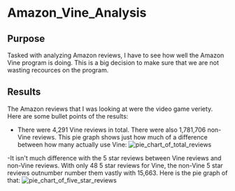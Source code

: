 # Amazon_Vine_Analysis
## Purpose
Tasked with analyzing Amazon reviews, I have to see how well the Amazon Vine program is doing. This is a big decision to make sure that we are not wasting recources on the program.

## Results
The Amazon reviews that I was looking at were the video game veriety. Here are some bullet points of the results:
- There were 4,291 Vine reviews in total. There were also 1,781,706 non-Vine reviews. This pie graph shows just how much of a difference between how many actually use Vine:
![pie_chart_of_total_reviews](https://user-images.githubusercontent.com/114030563/218191090-5bd5d458-8e40-46e6-91be-1de06d9fb33e.png)

-It isn't much difference with the 5 star reviews between Vine reviews and non-Vine reviews. With only 48 5 star reviews for Vine, the non-Vine 5 star reviews outnumber number them vastly with 15,663. Here is the pie graph of that:
![pie_chart_of_five_star_reviews](https://user-images.githubusercontent.com/114030563/218191970-6599668f-0550-41eb-8278-2e903fb07d91.png)

